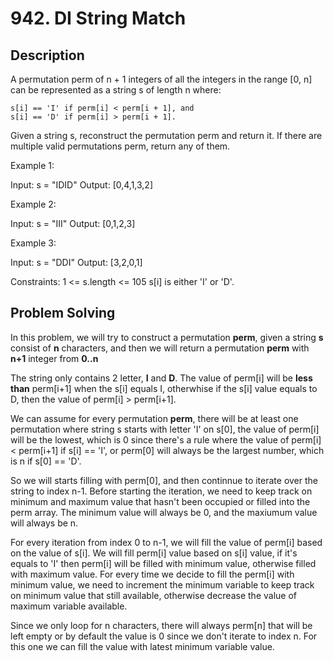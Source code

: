 # 942. DI String Match
## Description
A permutation perm of n + 1 integers of all the integers in the range [0, n] can be represented as a string s of length n where:

    s[i] == 'I' if perm[i] < perm[i + 1], and
    s[i] == 'D' if perm[i] > perm[i + 1].

Given a string s, reconstruct the permutation perm and return it. If there are multiple valid permutations perm, return any of them.

 

Example 1:

Input: s = "IDID"
Output: [0,4,1,3,2]

Example 2:

Input: s = "III"
Output: [0,1,2,3]

Example 3:

Input: s = "DDI"
Output: [3,2,0,1]

 

Constraints:
    1 <= s.length <= 105
    s[i] is either 'I' or 'D'.





## Problem Solving

In this problem, we will try to construct a permutation **perm**, given a string **s** consist of **n** characters, and then we will return a permutation **perm** with **n+1** integer from **0..n**

The string only contains 2 letter, **I** and **D**. The value of perm[i] will be **less than** perm[i+1] when the s[i] equals I, otherwhise if the s[i] value equals to D, then the value of perm[i] > perm[i+1].

We can assume for every permutation **perm**, there will be at least one permutation where string s starts with letter 'I' on s[0], the value of perm[i] will be the lowest, which is 0 since there's a rule where the value of perm[i] < perm[i+1] if s[i] == 'I', or perm[0] will always be the largest number, which is n if s[0] == 'D'.

So we will starts filling with perm[0], and then continnue to iterate over the string to index n-1. Before starting the iteration, we need to keep track on minimum and maximum value that hasn't been occupied or filled into the perm array. The minimum value will always be 0, and the maxiumum value will always be n.


For every iteration from index 0 to n-1, we will  fill the value of perm[i] based on the value of s[i]. We will fill perm[i] value based on s[i] value, if it's equals to 'I' then perm[i] will be filled with minimum value, otherwise filled with maximum value. For every time we decide to fill the perm[i] with minimum value, we need to increment the minimum variable to keep track on minimum value that still available, otherwise decrease the value of maximum variable available.

Since we only loop for n characters, there will always perm[n] that will be left empty or by default the value is 0 since we don't iterate to index n. For this one we can fill the value with latest minimum variable value.